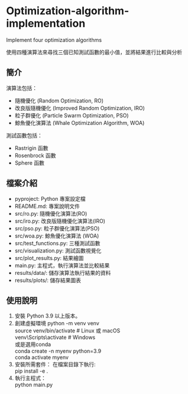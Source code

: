# Optimization-algorithm-implementation
Implement four optimization algorithms

使用四種演算法來尋找三個已知測試函數的最小值，並將結果進行比較與分析

## 簡介
演算法包括：
- 隨機優化 (Random Optimization, RO)
- 改良版隨機優化 (Improved Random Optimization, IRO)
- 粒子群優化 (Particle Swarm Optimization, PSO)
- 鯨魚優化演算法 (Whale Optimization Algorithm, WOA)

測試函數包括：
- Rastrigin 函數
- Rosenbrock 函數
- Sphere 函數

## 檔案介紹
- pyproject: Python 專案設定檔
- README.md: 專案說明文件
- src/ro.py: 隨機優化演算法(RO) 
- src/iro.py: 改良版隨機優化演算法(IRO) 
- src/pso.py: 粒子群優化演算法(PSO) 
- src/woa.py: 鯨魚優化演算法 (WOA)
- src/test_functions.py: 三種測試函數
- src/visualization.py: 測試函數視覺化
- src/plot_results.py: 結果繪圖
- main.py: 主程式，執行演算法並比較結果
- results/data/: 儲存演算法執行結果的資料
- results/plots/: 儲存結果圖表

## 使用說明
1. 安裝 Python 3.9 以上版本。
2. 創建虛擬環境
    python -m venv venv  
    source venv/bin/activate  # Linux 或 macOS  
    venv\Scripts\activate     # Windows  
    或是選用conda  
    conda create -n myenv python=3.9  
    conda activate myenv  
3. 安裝所需套件：
   在檔案目錄下執行:  
   pip install -e .  
4. 執行主程式：  
   python main.py  
